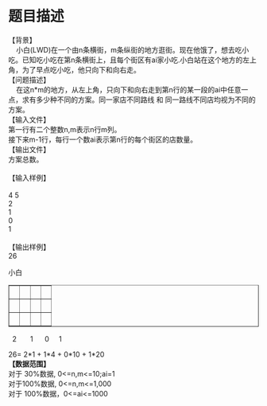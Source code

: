 # 题目描述


<div>
【背景】
</div>
<div>
    小白(LWD)在一个由n条横街，m条纵街的地方逛街。现在他饿了，想去吃小吃。已知吃小吃在第n条横街上，且每个街区有ai家小吃.小白站在这个地方的左上角，为了早点吃小吃，他只向下和向右走。
</div>
<div>
【问题描述】
</div>
<div>
    在这n*m的地方，从左上角，只向下和向右走到第n行的某一段的ai中任意一点，求有多少种不同的方案。同一家店不同路线 和 同一路线不同店均视为不同的方案。
</div>
<div>
【输入文件】
</div>
<div>
第一行有二个整数n,m表示n行m列。<br/>
接下来m-1行，每行一个数ai表示第n行的每个街区的店数量。
</div>
<div>
【输出文件】
</div>
<div>
方案总数。
</div>
<div>
 
</div>
<div>
【输入样例】
</div>
<div align="left">
 
</div>
<div>
4 5<br/>
2<br/>
1<br/>
0<br/>
1
</div>
<div>
 
</div>
<div>
【输出样例】
</div>
<div>
26
</div>
<p>
小白
</p><table border="1" width="200">
<tbody>
<tr>
<td>
 
</td>
<td>
 
</td>
<td>
 
</td>
<td>
 
</td>
</tr>
<tr>
<td>
 
</td>
<td>
 
</td>
<td>
 
</td>
<td>
 
</td>
</tr>
<tr>
<td>
 
</td>
<td>
 
</td>
<td>
 
</td>
<td>
 
</td>
</tr>
</tbody>
</table>
<p></p>
<p>
  2       1      0     1
</p>
<div>
26= 2*1 + 1*4 + 0*10 + 1*20
</div>
<div>
<strong>【数据范围】 </strong> 
</div>
<div>
对于 30%数据, 0&lt;=n,m&lt;=10;ai=1<br/>
对于100%数据, 0&lt;=n,m&lt;=1,000<br/>
对于 100%数据，0&lt;=ai&lt;=1000
</div>
